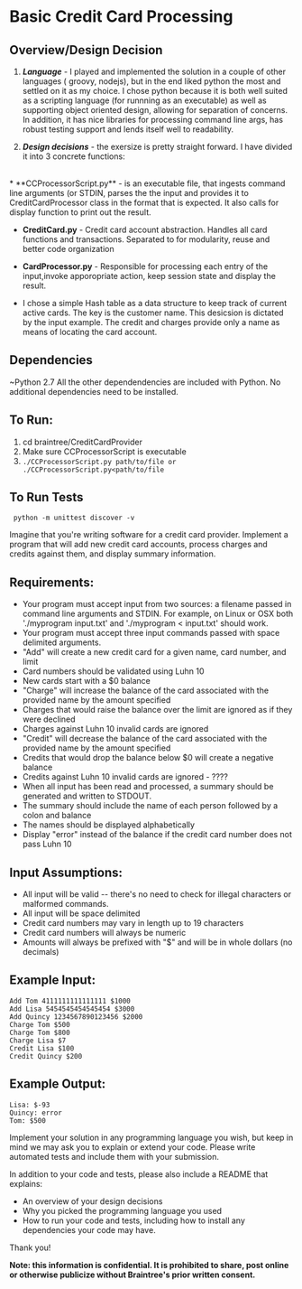 # Basic Credit Card Processing

## Overview/Design Decision

1. **_Language_** - I played and implemented the solution in a couple of other languages ( groovy, nodejs), but in the end liked python the 
     most and settled on it as my choice. I chose python because it is both well suited as a scripting language (for runnning as an executable)
     as well as supporting object oriented design, allowing for separation of concerns. In addition, it has nice libraries for processing
     command line args, has robust testing support and lends itself well to readability. 
     
2. **_Design decisions_** - the exersize is pretty straight forward. I have divided it into 3 concrete functions:
<br/>
* **CCProcessorScript.py** - is an executable file, that ingests command line arguments (or STDIN, parses the the input and provides it 
to CreditCardProcessor class in the format that is expected. It also calls for display function to print out the result. 

* **CreditCard.py** - Credit card account abstraction. Handles all card functions and transactions. Separated to for modularity, reuse 
    and better code organization

* **CardProcessor.py** - Responsible for processing each entry of the input,invoke apporopriate action,
     keep session state and display the result. 

* I chose a simple Hash table  as a data structure to keep track of current active cards. The key is the customer name. 
This desicsion is dictated by the input example. The credit and charges  provide only a name as means of locating the card account. 
    

## Dependencies
 ~Python 2.7
 All the other dependendencies are included with Python. No additional dependencies need to be installed. 

## To Run:

1. cd braintree/CreditCardProvider
2. Make sure CCProcessorScript is executable
3. ```./CCProcessorScript.py path/to/file or ./CCProcessorScript.py<path/to/file``` 


## To Run Tests

```
 python -m unittest discover -v

```

Imagine that you're writing software for a credit card provider. Implement a
program that will add new credit card accounts, process charges and credits
against them, and display summary information.

## Requirements:

- Your program must accept input from two sources: a filename passed in
command line arguments and STDIN. For example, on Linux or OSX both
'./myprogram input.txt' and './myprogram < input.txt' should work.
- Your program must accept three input commands passed with space delimited
arguments.
- "Add" will create a new credit card for a given name, card number, and limit
- Card numbers should be validated using Luhn 10
- New cards start with a $0 balance
- "Charge" will increase the balance of the card associated with the provided
name by the amount specified
- Charges that would raise the balance over the limit are ignored as if they
were declined
- Charges against Luhn 10 invalid cards are ignored
- "Credit" will decrease the balance of the card associated with the provided
name by the amount specified
- Credits that would drop the balance below $0 will create a negative balance
- Credits against Luhn 10 invalid cards are ignored - ???? 
- When all input has been read and processed, a summary should be generated and
written to STDOUT.
- The summary should include the name of each person followed by a colon and
balance
- The names should be displayed alphabetically
- Display "error" instead of the balance if the credit card number does not pass
Luhn 10

## Input Assumptions:

- All input will be valid -- there's no need to check for illegal characters
or malformed commands.
- All input will be space delimited
- Credit card numbers may vary in length up to 19 characters
- Credit card numbers will always be numeric
- Amounts will always be prefixed with "$" and will be in whole dollars (no
decimals)

## Example Input:

```
Add Tom 4111111111111111 $1000
Add Lisa 5454545454545454 $3000
Add Quincy 1234567890123456 $2000
Charge Tom $500
Charge Tom $800
Charge Lisa $7
Credit Lisa $100
Credit Quincy $200
```

## Example Output:

```
Lisa: $-93
Quincy: error
Tom: $500
```

Implement your solution in any programming language you wish, but keep in mind
we may ask you to explain or extend your code. Please write automated tests
and include them with your submission.

In addition to your code and tests, please also include a README that explains:

- An overview of your design decisions
- Why you picked the programming language you used
- How to run your code and tests, including how to install any dependencies
your code may have.

Thank you!

**Note: this information is confidential. It is prohibited to share, post online
or otherwise publicize without Braintree's prior written consent.**

